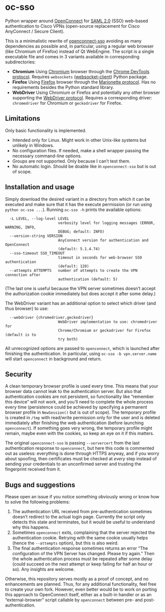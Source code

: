 # oc-sso

Python wrapper around [OpenConnect](https://www.infradead.org/openconnect/) for [SAML 2.0](https://en.wikipedia.org/wiki/SAML_2.0) (SSO) web-based authentication to Cisco VPNs (open-source replacement for Cisco AnyConnect / Secure Client).

This is a minimalistic rewrite of [openconnect-sso](https://github.com/vlaci/openconnect-sso) avoiding as many dependencies as possible and, in particular, using a regular web browser (like Chromium of Firefox) instead of Qt WebEngine. The script is a single executable file and comes in 3 variants available in corresponding subdirectories:
- **Chromium**
  Using [Chromium](https://www.chromium.org/Home/) browser through the [Chrome DevTools protocol](https://chromedevtools.github.io/devtools-protocol/). Requires `websockets` ([websocket-client](https://pypi.org/project/websocket-client/)) Python package.
- **Firefox**
  Using [Firefox](https://www.mozilla.org/firefox/) browser through the [Marionette protocol](https://firefox-source-docs.mozilla.org/testing/marionette/index.html). Has no requirements besides the Python standard library.
- **WebDriver**
  Using Chromium or Firefox and potentially any other browser supporting the [WebDriver protocol](https://w3c.github.io/webdriver/). Requires a corresponding driver: `chromedriver` for Chromium or `geckodriver` for Firefox.


## Limitations

Only basic functionality is implemented.
- Intended only for Linux. Might work in other Unix-like systems but unlikely in Windows.
- No configuration files. If needed, make a shell wrapper passing the necessary command-line options.
- Groups are not supported. Only because I can’t test them.
- No automatic login. Should be doable like in `openconnect-sso` but is out of scope.


## Installation and usage

Simply download the desired variant in a directory from which it can be executed and make sure that it has the execute permission (or run using `python oc-sso ...`). Running `oc-sso -h` prints the available options:
```
  -L LEVEL, --log-level LEVEL
                        verbosity level for logging messages (ERROR, WARNING, INFO,
                        DEBUG; default: INFO)
  --version-string VERSION
                        AnyConnect version for authentication and OpenConnect
                        (default: 5.1.4.74)
  --sso-timeout SSO_TIMEOUT
                        timeout in seconds for web-browser SSO authentication
                        (default: 120)
  --attempts ATTEMPTS   number of attempts to create the VPN connection after
                        authentication (default: 5)
```
(The last one is useful because the VPN server sometimes doesn’t accept the authorization cookie immediately but does accept it after some delay.)

The WebDriver variant has an additional option to select which driver (and thus browser) to use:
```
  --webdriver {chromedriver,geckodriver}
                        WebDriver implementation to use: chromedriver for
                        Chrome/Chromium or geckodriver for Firefox (default is to
                        try both)
```
All unrecognized options are passed to `openconnect`, which is launched after finishing the authentication. In particular, using `oc-sso -b vpn.server.name` will start `openconnect` in background and return.


## Security

A clean temporary browser profile is used every time. This means that your browser data cannot leak to the authentication server. But also that authentication cookies are not persistent, so functionality like “remember this device” will not work, and you’ll need to complete the whole process every time (persistence could be achieved by specifying a permanent browser profile in `NewSession()` but is out of scope). The temporary profile is created in `/tmp` with read/write permission only for the user and is deleted immediately after finishing the web authentication (before launching `openconnect`). If something goes very wrong, the temporary profile might remain, maybe even with the cookies, so keep an eye on it if this matters.

The original `openconnect-sso` is passing `--servercert` from the last authentication response to `openconnect`, but here this code is commented out as useless: everything is done through HTTPS anyway, and if you worry about spoofing, then certificates must be checked at *every* step instead of sending your credentials to an unconfirmed server and trusting the fingerprint received from it.


## Bugs and suggestions

Please open an issue if you notice something obviously wrong or know how to solve the following problems:
1. The authentication URL received from pre-authentication sometimes doesn’t redirect to the actual login page. Currently the script only detects this state and terminates, but it would be useful to understand why this happens.
2. Sometimes `openconnect` exits, complaining that the server rejected the authentication cookie. Retrying with the same cookie usually helps (hence the `--attempts` option), but this is also weird.
3. The final authentication response sometimes returns an error “The configuration of the VPN Server has changed. Please try again.” Then the whole authentication process must be repeated after some delay (could succeed on the next attempt or keep failing for half an hour or so). Any insights are welcome.

Otherwise, this repository serves mostly as a proof of concept, and no enhancements are planned. Thus, for any additional functionality, feel free to create your own fork. However, even better would be to work on porting this approach to OpenConnect itself, either as a built-in handler or as an “external-browser” script callable by `openconnect` between pre- and post-authentication.
